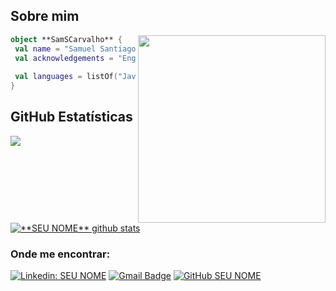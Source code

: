 ## Sobre mim

<img align="right" width="300" src="https://i2.wp.com/allhtaccess.info/wp-content/uploads/2018/03/programming.gif?fit=1281%2C716&ssl=1" />

```kotlin
object **SamSCarvalho** {
 val name = "Samuel Santiago de Carvalho"
 val acknowledgements = "Engenheiro de Software"
 
 val languages = listOf("Javascript", "Python", "React", "PHP") 
}
```

## **GitHub Estatísticas**

<a href="https://github.com/Gurupreet">
  <img align="center" src="https://github-readme-stats.vercel.app/api/top-langs/?username=SamSCarvalho&theme=dracula&hide_langs_below=1" />
</a>

<a href="https://github.com/Gurupreet">
 <img align="center" src="https://github-readme-stats.vercel.app/api?username=SamSCarvalho&show_icons=true&theme=dracula&line_height=27" alt="**SEU NOME** github stats"/>
</a>

<h3> Onde me encontrar: </h3> 

[![Linkedin: SEU NOME](https://img.shields.io/badge/-samuelscarvalho-blue?style=flat-square&logo=Linkedin&logoColor=white&link=https://www.linkedin.com/in/samuel-scarvalho)](https://www.linkedin.com/in/samuel-scarvalho)
[![Gmail Badge](https://img.shields.io/badge/-sam.scarvalho17@gmail.com-006bed?style=flat-square&logo=Gmail&logoColor=white&link=mailto:sam.scarvalho17@gmail.com)](mailto:sam.scarvalho17@gmail.com)
[![GitHub SEU NOME]( https://img.shields.io/github/followers/SamSCarvalho?label=follow&style=social)](https://github.com/SamSCarvalho/SamSCarvalho)
